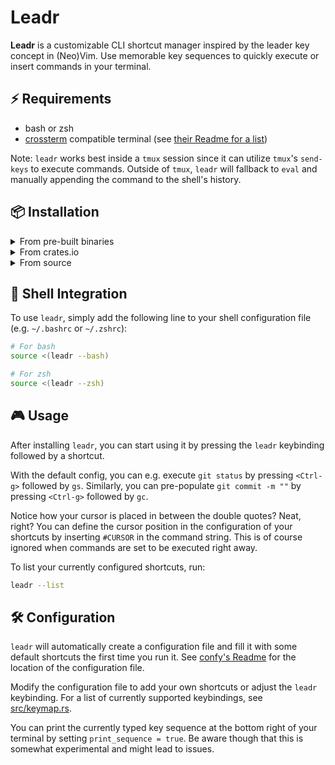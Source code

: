 # Leadr

**Leadr** is a customizable CLI shortcut manager inspired by the leader key concept in (Neo)Vim.
Use memorable key sequences to quickly execute or insert commands in your terminal.

## ⚡️ Requirements

- bash or zsh
- [crossterm](https://docs.rs/crossterm/latest/crossterm/index.html) compatible terminal (see [their Readme for a list](https://github.com/crossterm-rs/crossterm?tab=readme-ov-file#tested-terminals))

Note: `leadr` works best inside a `tmux` session since it can utilize `tmux`'s `send-keys` to execute commands.
Outside of `tmux`, `leadr` will fallback to `eval` and manually appending the command to the shell's history.

## 📦 Installation

<details>
<summary>From pre-built binaries</summary>

You can download pre-built binaries from the [releases page](https://github.com/ll-nick/leadr/releases/latest).
Just copy the binary to a directory in your `PATH`, e.g. using the following command:
```bash
curl -L https://github.com/ll-nick/leadr/releases/latest/download/leadr -o ~/.local/bin/leadr
chmod +x ~/.local/bin/leadr
```

</details>

<details>
<summary>From crates.io</summary>

You can install `leadr` using cargo:
```bash
cargo install leadr
```
This will install the latest version of `leadr` from [crates.io](https://crates.io/crates/leadr).

</details>

<details>
<summary>From source</summary>

You can build `leadr` from source using cargo:

```bash
git clone https://github.com/ll-nick/leadr.git
cd leadr
cargo install --path .
```

</details>

## 🐚 Shell Integration

To use `leadr`, simply add the following line to your shell configuration file (e.g. `~/.bashrc` or `~/.zshrc`):

```bash
# For bash
source <(leadr --bash)
```

```zsh
# For zsh
source <(leadr --zsh)
```

## 🎮 Usage

After installing `leadr`, you can start using it by pressing the `leadr` keybinding followed by a shortcut.

With the default config, you can e.g. execute `git status` by pressing `<Ctrl-g>` followed by `gs`.
Similarly, you can pre-populate `git commit -m ""` by pressing `<Ctrl-g>` followed by `gc`.

Notice how your cursor is placed in between the double quotes? Neat, right?
You can define the cursor position in the configuration of your shortcuts by inserting `#CURSOR` in the command string.
This is of course ignored when commands are set to be executed right away.

To list your currently configured shortcuts, run:
```bash
leadr --list
```

## 🛠️ Configuration

`leadr` will automatically create a configuration file and fill it with some default shortcuts the first time you run it.
See [confy's Readme](https://github.com/rust-cli/confy?tab=readme-ov-file#config-file-location) for the location of the configuration file.

Modify the configuration file to add your own shortcuts or adjust the `leadr` keybinding.
For a list of currently supported keybindings, see [src/keymap.rs](src/keymap.rs).

You can print the currently typed key sequence at the bottom right of your terminal by setting `print_sequence = true`.
Be aware though that this is somewhat experimental and might lead to issues.
